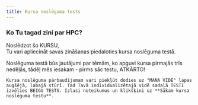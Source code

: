 ```yaml
---
title: Kursa noslēguma tests
---
```


### Ko Tu tagad zini par HPC?

Noslēdzot šo KURSU,  
Tu vari apliecināt savas zināšanas piedaloties kursa noslēguma testā. 

Noslēguma testā būs jautājumi par tēmām, ko apguvi kursa pirmajās trīs nedēļās, tādēļ mēs iesakam - pirms sāc testu, ATKĀRTO!

```attention-recommendation {label: ""}
Kursa noslēguma pārbaudījumam vari piekļūt dodies uz "MANA VIDE" lapas augšējā, labajā stūrī. Tad Tavā individualizētajā vidē sadaļā TESTI izvēlies BEIGU TESTS. Izlasi noteikumus un klikšķini uz **Sākam kursa noslēguma testu**.
```
